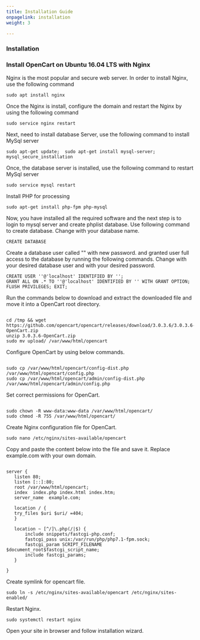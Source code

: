 ```yaml
---
title: Installation Guide
onpagelink: installation
weight: 3

---
```


### Installation

### Install OpenCart on Ubuntu 16.04 LTS with Nginx

Nginx is the most popular and secure web server. In order to install Nginx, use the following command

 ```
 sudo apt install nginx 
```

Once the Nginx is install, configure the domain and restart the Nginx by using the following command

 ```
 sudo service nginx restart 
```

Next, need to install database Server, use the following command to install MySql server

 ```
 sudo apt-get update;  sudo apt-get install mysql-server; mysql_secure_installation 
```

Once, the database server is installed, use the following command to restart MySql server

 ```
 sudo service mysql restart 
```

Install PHP for processing

 ```
 sudo apt-get install php-fpm php-mysql
```

Now, you have installed all the required software and the next step is to login to mysql server and create phplist database. Use following command to create database. Change with your database name.

 ```
 CREATE DATABASE  
```

Create a database user called "" with new password. and granted user full access to the database by running the following commands. Change with your desired database user and with your desired password.

 ```
 CREATE USER ''@'localhost' IDENTIFIED BY ''; 
 GRANT ALL ON .* TO ''@'localhost' IDENTIFIED BY '' WITH GRANT OPTION;
 FLUSH PRIVILEGES; EXIT;
```

Run the commands below to download and extract the downloaded file and move it into a OpenCart root directory.

 ```

cd /tmp && wget https://github.com/opencart/opencart/releases/download/3.0.3.6/3.0.3.6-OpenCart.zip
unzip 3.0.3.6-OpenCart.zip
sudo mv upload/ /var/www/html/opencart

```

Configure OpenCart by using below commands.

 ```

sudo cp /var/www/html/opencart/config-dist.php /var/www/html/opencart/config.php
sudo cp /var/www/html/opencart/admin/config-dist.php /var/www/html/opencart/admin/config.php

```

Set correct permissions for OpenCart.

 ```

sudo chown -R www-data:www-data /var/www/html/opencart/
sudo chmod -R 755 /var/www/html/opencart/

```

Create Nginx configuration file for OpenCart.

 ```
sudo nano /etc/nginx/sites-available/opencart
```

Copy and paste the content below into the file and save it. Replace example.com with your own domain.

 ```

server {
    listen 80;
    listen [::]:80;
    root /var/www/html/opencart;
    index  index.php index.html index.htm;
    server_name  example.com;

    location / {
    try_files $uri $uri/ =404;        
    }

    location ~ [^/]\.php(/|$) {
        include snippets/fastcgi-php.conf;
        fastcgi_pass unix:/var/run/php/php7.1-fpm.sock;
        fastcgi_param SCRIPT_FILENAME $document_root$fastcgi_script_name;
        include fastcgi_params;
    }

}

```

Create symlink for opencart file.

 ```
sudo ln -s /etc/nginx/sites-available/opencart /etc/nginx/sites-enabled/
```

Restart Nginx.

 ```
sudo systemctl restart nginx
```

Open your site in browser and follow installation wizard.
